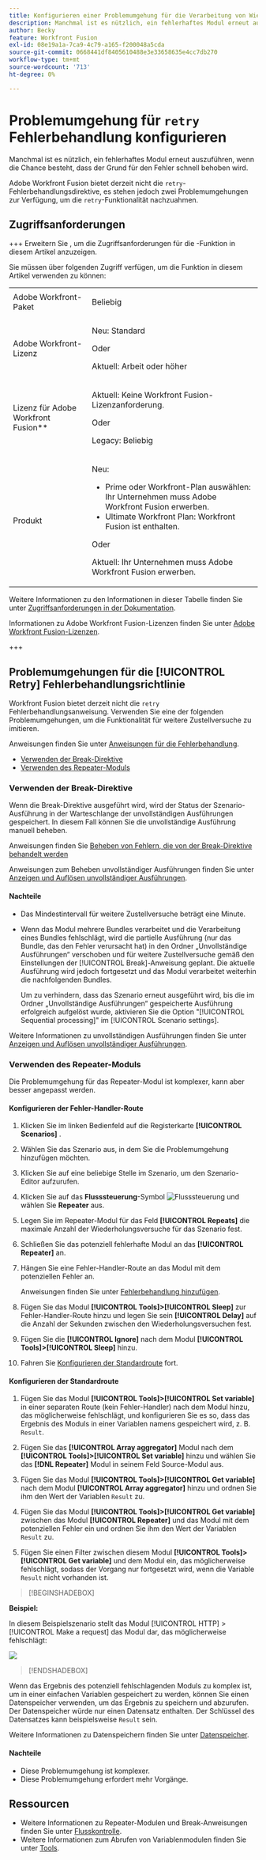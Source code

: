 ```yaml
---
title: Konfigurieren einer Problemumgehung für die Verarbeitung von Wiederholungsfehlern
description: Manchmal ist es nützlich, ein fehlerhaftes Modul erneut auszuführen, wenn die Chance besteht, dass der Grund für den Fehler schnell behoben wird.
author: Becky
feature: Workfront Fusion
exl-id: 08e19a1a-7ca9-4c79-a165-f200048a5cda
source-git-commit: 0668441df8405610488e3e33658635e4cc7db270
workflow-type: tm+mt
source-wordcount: '713'
ht-degree: 0%

---
```


# Problemumgehung für `retry` Fehlerbehandlung konfigurieren

Manchmal ist es nützlich, ein fehlerhaftes Modul erneut auszuführen, wenn die Chance besteht, dass der Grund für den Fehler schnell behoben wird.

Adobe Workfront Fusion bietet derzeit nicht die `retry`-Fehlerbehandlungsdirektive, es stehen jedoch zwei Problemumgehungen zur Verfügung, um die `retry`-Funktionalität nachzuahmen.

## Zugriffsanforderungen

+++ Erweitern Sie , um die Zugriffsanforderungen für die -Funktion in diesem Artikel anzuzeigen.

Sie müssen über folgenden Zugriff verfügen, um die Funktion in diesem Artikel verwenden zu können:

<table style="table-layout:auto">
 <col> 
 <col> 
 <tbody> 
  <tr> 
   <td role="rowheader">Adobe Workfront-Paket 
   <td> <p>Beliebig</p> </td> 
  </tr> 
  <tr data-mc-conditions=""> 
   <td role="rowheader">Adobe Workfront-Lizenz</td> 
   <td> <p>Neu: Standard</p><p>Oder</p><p>Aktuell: Arbeit oder höher</p> </td> 
  </tr> 
  <tr> 
   <td role="rowheader">Lizenz für Adobe Workfront Fusion**</td> 
   <td>
   <p>Aktuell: Keine Workfront Fusion-Lizenzanforderung.</p>
   <p>Oder</p>
   <p>Legacy: Beliebig </p>
   </td> 
  </tr> 
  <tr> 
   <td role="rowheader">Produkt</td> 
   <td>
   <p>Neu:</p> <ul><li>Prime oder Workfront-Plan auswählen: Ihr Unternehmen muss Adobe Workfront Fusion erwerben.</li><li>Ultimate Workfront Plan: Workfront Fusion ist enthalten.</li></ul>
   <p>Oder</p>
   <p>Aktuell: Ihr Unternehmen muss Adobe Workfront Fusion erwerben.</p>
   </td> 
  </tr>
 </tbody> 
</table>

Weitere Informationen zu den Informationen in dieser Tabelle finden Sie unter [Zugriffsanforderungen in der Dokumentation](/help/workfront-fusion/references/licenses-and-roles/access-level-requirements-in-documentation.md).

Informationen zu Adobe Workfront Fusion-Lizenzen finden Sie unter [Adobe Workfront Fusion-Lizenzen](/help/workfront-fusion/set-up-and-manage-workfront-fusion/licensing-operations-overview/license-automation-vs-integration.md).

+++

## Problemumgehungen für die [!UICONTROL Retry] Fehlerbehandlungsrichtlinie

Workfront Fusion bietet derzeit nicht die `retry` Fehlerbehandlungsanweisung. Verwenden Sie eine der folgenden Problemumgehungen, um die Funktionalität für weitere Zustellversuche zu imitieren.

Anweisungen finden Sie unter [Anweisungen für die Fehlerbehandlung](/help/workfront-fusion/references/errors/directives-for-error-handling.md).

* [Verwenden der Break-Direktive](#use-the-break-directive)
* [Verwenden des Repeater-Moduls](#use-the-repeater-module)

### Verwenden der Break-Direktive

Wenn die Break-Direktive ausgeführt wird, wird der Status der Szenario-Ausführung in der Warteschlange der unvollständigen Ausführungen gespeichert. In diesem Fall können Sie die unvollständige Ausführung manuell beheben.

Anweisungen finden Sie [Beheben von Fehlern, die von der Break-Direktive behandelt werden](/help/workfront-fusion/create-scenarios/config-error-handling/resolve-error-from-break-directive.md)

Anweisungen zum Beheben unvollständiger Ausführungen finden Sie unter [Anzeigen und Auflösen unvollständiger Ausführungen](/help/workfront-fusion/manage-scenarios/view-and-resolve-incomplete-executions.md).

#### Nachteile

* Das Mindestintervall für weitere Zustellversuche beträgt eine Minute.
* Wenn das Modul mehrere Bundles verarbeitet und die Verarbeitung eines Bundles fehlschlägt, wird die partielle Ausführung (nur das Bundle, das den Fehler verursacht hat) in den Ordner „Unvollständige Ausführungen“ verschoben und für weitere Zustellversuche gemäß den Einstellungen der [!UICONTROL Break]-Anweisung geplant. Die aktuelle Ausführung wird jedoch fortgesetzt und das Modul verarbeitet weiterhin die nachfolgenden Bundles.

  Um zu verhindern, dass das Szenario erneut ausgeführt wird, bis die im Ordner „Unvollständige Ausführungen“ gespeicherte Ausführung erfolgreich aufgelöst wurde, aktivieren Sie die Option &quot;[!UICONTROL Sequential processing]&quot; im [!UICONTROL Scenario settings].

Weitere Informationen zu unvollständigen Ausführungen finden Sie unter [Anzeigen und Auflösen unvollständiger Ausführungen](/help/workfront-fusion/manage-scenarios/view-and-resolve-incomplete-executions.md).

### Verwenden des Repeater-Moduls

Die Problemumgehung für das Repeater-Modul ist komplexer, kann aber besser angepasst werden.

#### Konfigurieren der Fehler-Handler-Route

1. Klicken Sie im linken Bedienfeld auf die Registerkarte **[!UICONTROL Scenarios]** .
1. Wählen Sie das Szenario aus, in dem Sie die Problemumgehung hinzufügen möchten.
1. Klicken Sie auf eine beliebige Stelle im Szenario, um den Szenario-Editor aufzurufen.
1. Klicken Sie auf das **Flusssteuerung**-Symbol ![Flusssteuerung](assets/flow-control-icon.png) und wählen Sie **Repeater** aus.
1. Legen Sie im Repeater-Modul für das Feld **[!UICONTROL Repeats]** die maximale Anzahl der Wiederholungsversuche für das Szenario fest.
1. Schließen Sie das potenziell fehlerhafte Modul an das **[!UICONTROL Repeater]** an.
1. Hängen Sie eine Fehler-Handler-Route an das Modul mit dem potenziellen Fehler an.

   Anweisungen finden Sie unter [Fehlerbehandlung hinzufügen](/help/workfront-fusion/create-scenarios/config-error-handling/error-handling.md).
1. Fügen Sie das Modul **[!UICONTROL Tools]>[!UICONTROL Sleep]** zur Fehler-Handler-Route hinzu und legen Sie sein **[!UICONTROL Delay]** auf die Anzahl der Sekunden zwischen den Wiederholungsversuchen fest.

1. Fügen Sie die **[!UICONTROL Ignore]** nach dem Modul **[!UICONTROL Tools]>[!UICONTROL Sleep]** hinzu.
1. Fahren Sie [Konfigurieren der Standardroute](#configure-the-default-route) fort.

#### Konfigurieren der Standardroute

1. Fügen Sie das Modul **[!UICONTROL Tools]>[!UICONTROL Set variable]** in einer separaten Route (kein Fehler-Handler) nach dem Modul hinzu, das möglicherweise fehlschlägt, und konfigurieren Sie es so, dass das Ergebnis des Moduls in einer Variablen namens gespeichert wird, z. B. `Result`.

1. Fügen Sie das **[!UICONTROL Array aggregator]** Modul nach dem **[!UICONTROL Tools]>[!UICONTROL Set variable]** hinzu und wählen Sie das **[!DNL Repeater]** Modul in seinem Feld Source-Modul aus.

1. Fügen Sie das Modul **[!UICONTROL Tools]>[!UICONTROL Get variable]** nach dem Modul **[!UICONTROL Array aggregator]** hinzu und ordnen Sie ihm den Wert der Variablen `Result` zu.

1. Fügen Sie das Modul **[!UICONTROL Tools]>[!UICONTROL Get variable]** zwischen das Modul **[!UICONTROL Repeater]** und das Modul mit dem potenziellen Fehler ein und ordnen Sie ihm den Wert der Variablen `Result` zu.

1. Fügen Sie einen Filter zwischen diesem Modul **[!UICONTROL Tools]>[!UICONTROL Get variable]** und dem Modul ein, das möglicherweise fehlschlägt, sodass der Vorgang nur fortgesetzt wird, wenn die Variable `Result` nicht vorhanden ist.

>[!BEGINSHADEBOX]

**Beispiel:**

In diesem Beispielszenario stellt das Modul [!UICONTROL HTTP] > [!UICONTROL Make a request] das Modul dar, das möglicherweise fehlschlägt:

![](assets/http-make-request.png)

>[!ENDSHADEBOX]

Wenn das Ergebnis des potenziell fehlschlagenden Moduls zu komplex ist, um in einer einfachen Variablen gespeichert zu werden, können Sie einen Datenspeicher verwenden, um das Ergebnis zu speichern und abzurufen. Der Datenspeicher würde nur einen Datensatz enthalten. Der Schlüssel des Datensatzes kann beispielsweise `Result` sein.

Weitere Informationen zu Datenspeichern finden Sie unter [Datenspeicher](/help/workfront-fusion/create-scenarios/map-data/data-stores.md).

#### Nachteile

* Diese Problemumgehung ist komplexer.
* Diese Problemumgehung erfordert mehr Vorgänge.

## Ressourcen

* Weitere Informationen zu Repeater-Modulen und Break-Anweisungen finden Sie unter [Flusskontrolle](/help/workfront-fusion/references/apps-and-modules/tools-and-transformers/flow-control.md).
* Weitere Informationen zum Abrufen von Variablenmodulen finden Sie unter [Tools](/help/workfront-fusion/references/apps-and-modules/tools-and-transformers/tools-modules.md).
